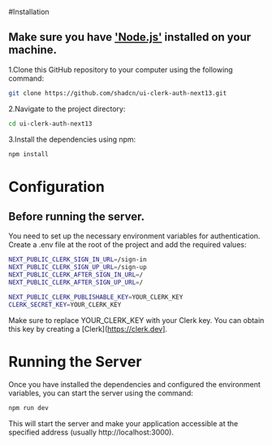 #Installation
## Make sure you have ['Node.js'](https://nodejs.org) installed on your machine.

1.Clone this GitHub repository to your computer using the following command:
```bash
git clone https://github.com/shadcn/ui-clerk-auth-next13.git
```
2.Navigate to the project directory:
```bash
cd ui-clerk-auth-next13
```
3.Install the dependencies using npm:
```bash
npm install
```
# Configuration
## Before running the server.
You need to set up the necessary environment variables for authentication.
Create a .env file at the root of the project and add the required values:
```bash
NEXT_PUBLIC_CLERK_SIGN_IN_URL=/sign-in
NEXT_PUBLIC_CLERK_SIGN_UP_URL=/sign-up
NEXT_PUBLIC_CLERK_AFTER_SIGN_IN_URL=/
NEXT_PUBLIC_CLERK_AFTER_SIGN_UP_URL=/

NEXT_PUBLIC_CLERK_PUBLISHABLE_KEY=YOUR_CLERK_KEY
CLERK_SECRET_KEY=YOUR_CLERK_KEY
```
Make sure to replace YOUR_CLERK_KEY with your Clerk key. You can obtain this key by creating a [Clerk](https://clerk.dev].

# Running the Server
Once you have installed the dependencies and configured the environment variables, you can start the server using the command:
```bash
npm run dev
```
This will start the server and make your application accessible at the specified address (usually http://localhost:3000).
